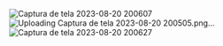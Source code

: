 ![Captura de tela 2023-08-20 200607](https://github.com/JM731/color-extractor/assets/137689384/47e70f19-776d-457e-a566-f6c3985e2f81)
![Uploading Captura de tela 2023-08-20 200505.png…]()
![Captura de tela 2023-08-20 200627](https://github.com/JM731/color-extractor/assets/137689384/9678b083-8dfb-48fa-ab28-d070ff29806e)
